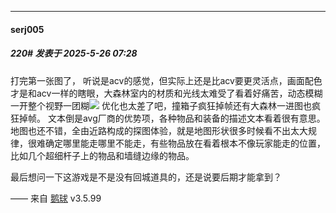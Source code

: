 ﻿
*****

####  serj005  
##### 220#       发表于 2025-5-26 07:28

打完第一张图了，
听说是acv的感觉，但实际上还是比acv要更灵活点，画面配色才是和acv一样的瞎眼，大森林室内的材质和光线太难受了看着好痛苦，动态模糊一开整个视野一团糊<img src="https://static.stage1st.com/image/smiley/face2017/018.png" referrerpolicy="no-referrer">
优化也太差了吧，撞箱子疯狂掉帧还有大森林一进图也疯狂掉帧。
文本倒是avg厂商的优势项，各种物品和装备的描述文本看着很有意思。
地图也还不错，全由近路构成的探图体验，就是地图形状很多时候看不出太大规律，很难确定哪里能走哪里不能走，有些物品放在看着根本不像玩家能走的位置，比如几个超细杆子上的物品和墙缝边缘的物品。

最后想问一下这游戏是不是没有回城道具的，还是说要后期才能拿到？

—— 来自 [鹅球](https://www.pgyer.com/GcUxKd4w) v3.5.99

